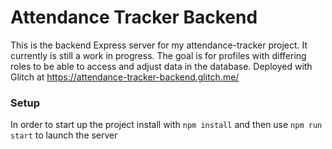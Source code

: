 # Attendance Tracker Backend

This is the backend Express server for my attendance-tracker project. It currently is still a work in progress. The goal is for profiles with differing roles to be able to access and adjust data in the database. Deployed with Glitch at https://attendance-tracker-backend.glitch.me/ 

### Setup

In order to start up the project install with `npm install` and then use `npm run start` to launch the server
